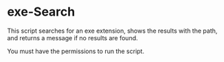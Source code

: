# exe-Search

 This script searches for an exe extension, shows the results with the path, and returns a message if no results are found. 

 You must have the permissions to run the script.
